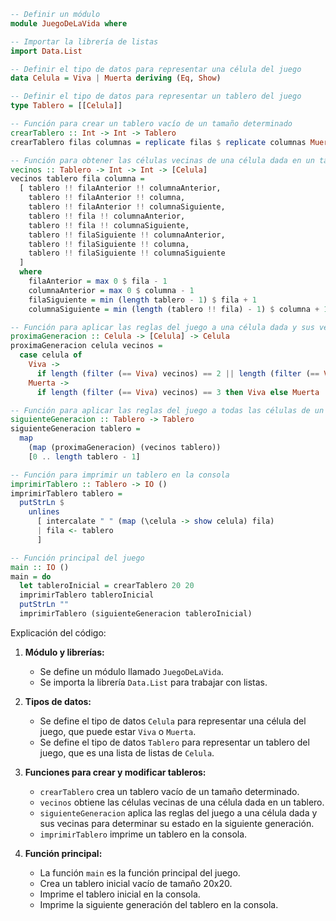 ```haskell
-- Definir un módulo
module JuegoDeLaVida where

-- Importar la librería de listas
import Data.List

-- Definir el tipo de datos para representar una célula del juego
data Celula = Viva | Muerta deriving (Eq, Show)

-- Definir el tipo de datos para representar un tablero del juego
type Tablero = [[Celula]]

-- Función para crear un tablero vacío de un tamaño determinado
crearTablero :: Int -> Int -> Tablero
crearTablero filas columnas = replicate filas $ replicate columnas Muerta

-- Función para obtener las células vecinas de una célula dada en un tablero
vecinos :: Tablero -> Int -> Int -> [Celula]
vecinos tablero fila columna =
  [ tablero !! filaAnterior !! columnaAnterior,
    tablero !! filaAnterior !! columna,
    tablero !! filaAnterior !! columnaSiguiente,
    tablero !! fila !! columnaAnterior,
    tablero !! fila !! columnaSiguiente,
    tablero !! filaSiguiente !! columnaAnterior,
    tablero !! filaSiguiente !! columna,
    tablero !! filaSiguiente !! columnaSiguiente
  ]
  where
    filaAnterior = max 0 $ fila - 1
    columnaAnterior = max 0 $ columna - 1
    filaSiguiente = min (length tablero - 1) $ fila + 1
    columnaSiguiente = min (length (tablero !! fila) - 1) $ columna + 1

-- Función para aplicar las reglas del juego a una célula dada y sus vecinas
proximaGeneracion :: Celula -> [Celula] -> Celula
proximaGeneracion celula vecinos =
  case celula of
    Viva ->
      if length (filter (== Viva) vecinos) == 2 || length (filter (== Viva) vecinos) == 3 then Viva else Muerta
    Muerta ->
      if length (filter (== Viva) vecinos) == 3 then Viva else Muerta

-- Función para aplicar las reglas del juego a todas las células de un tablero
siguienteGeneracion :: Tablero -> Tablero
siguienteGeneracion tablero =
  map
    (map (proximaGeneracion) (vecinos tablero))
    [0 .. length tablero - 1]

-- Función para imprimir un tablero en la consola
imprimirTablero :: Tablero -> IO ()
imprimirTablero tablero =
  putStrLn $
    unlines
      [ intercalate " " (map (\celula -> show celula) fila)
      | fila <- tablero
      ]

-- Función principal del juego
main :: IO ()
main = do
  let tableroInicial = crearTablero 20 20
  imprimirTablero tableroInicial
  putStrLn ""
  imprimirTablero (siguienteGeneracion tableroInicial)
```

Explicación del código:

1. **Módulo y librerías:**
   - Se define un módulo llamado `JuegoDeLaVida`.
   - Se importa la librería `Data.List` para trabajar con listas.

2. **Tipos de datos:**
   - Se define el tipo de datos `Celula` para representar una célula del juego, que puede estar `Viva` o `Muerta`.
   - Se define el tipo de datos `Tablero` para representar un tablero del juego, que es una lista de listas de `Celula`.

3. **Funciones para crear y modificar tableros:**
   - `crearTablero` crea un tablero vacío de un tamaño determinado.
   - `vecinos` obtiene las células vecinas de una célula dada en un tablero.
   - `siguienteGeneracion` aplica las reglas del juego a una célula dada y sus vecinas para determinar su estado en la siguiente generación.
   - `imprimirTablero` imprime un tablero en la consola.

4. **Función principal:**
   - La función `main` es la función principal del juego.
   - Crea un tablero inicial vacío de tamaño 20x20.
   - Imprime el tablero inicial en la consola.
   - Imprime la siguiente generación del tablero en la consola.
